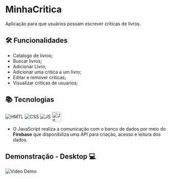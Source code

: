 # MinhaCritica
Aplicação para que usuários possam escrever críticas de livros.

## 🛠️ Funcionalidades
- Catalogo de livros;
- Buscar livros;
- Adicionar Livro;
- Adicionar uma critica a um livro;
- Editar e remover criticas;
- Visualizar criticas de usuarios;

## 📚 Tecnologias
<img align="center" alt="HMTL" src="https://img.shields.io/badge/HTML5-E34F26?style=for-the-badge&logo=html5&logoColor=white"> <img align="center" alt="CSS" src="https://img.shields.io/badge/CSS3-1572B6?style=for-the-badge&logo=css3&logoColor=white"> <img align="center" alt="JS" src="https://img.shields.io/badge/JavaScript-F7DF1E?style=for-the-badge&logo=javascript&logoColor=black"> <img align="center" alt="JS" src="https://cms-assets.tutsplus.com/cdn-cgi/image/width=850/uploads/users/48/posts/32126/image/firebase_logo.jpg" height="30px"> 

- O JavaScript realiza a comunicação com o banco de dados por meio do **Firebase** que disponibiliza uma API para criação, acesso e leitura dos dados.

## Demonstração - Desktop 💻
![Video Demo](https://github.com/camilavitoriacosta/MinhaCritica/blob/master/src/videodemonstrativo.gif)
